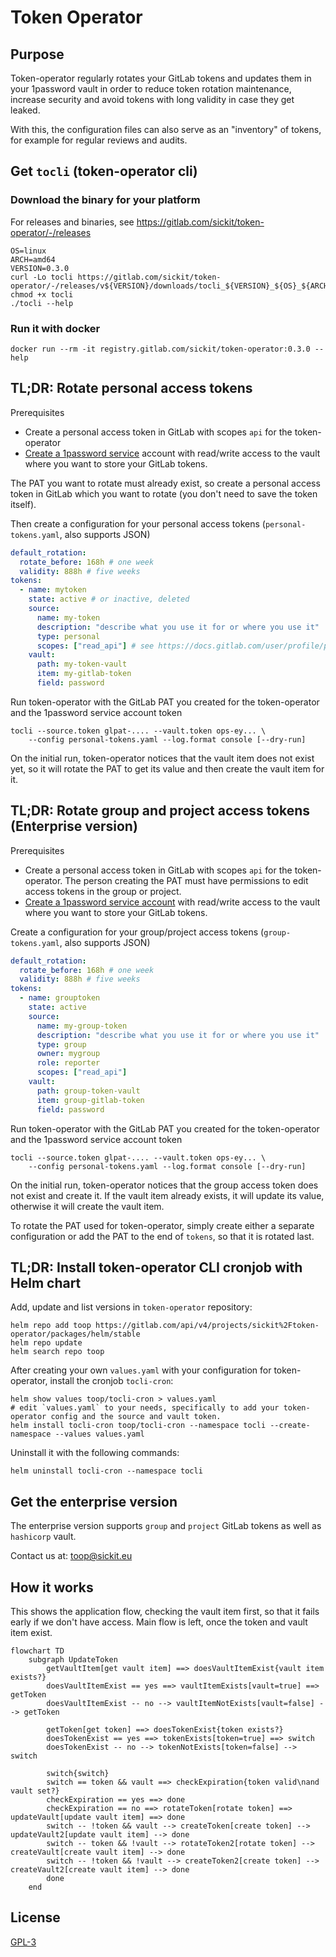 # Token Operator

## Purpose

Token-operator regularly rotates your GitLab tokens and updates them in your 1password vault
in order to reduce token rotation maintenance, increase security and avoid tokens with long validity in case they get leaked.

With this, the configuration files can also serve as an "inventory" of tokens, for example for regular reviews and audits.

## Get `tocli` (token-operator cli)

### Download the binary for your platform

For releases and binaries, see https://gitlab.com/sickit/token-operator/-/releases

```shell
OS=linux
ARCH=amd64
VERSION=0.3.0
curl -Lo tocli https://gitlab.com/sickit/token-operator/-/releases/v${VERSION}/downloads/tocli_${VERSION}_${OS}_${ARCH}
chmod +x tocli
./tocli --help
```

### Run it with docker

```shell
docker run --rm -it registry.gitlab.com/sickit/token-operator:0.3.0 --help
```

## TL;DR: Rotate personal access tokens

Prerequisites

- Create a personal access token in GitLab with scopes `api` for the token-operator
- [Create a 1password service](https://developer.1password.com/docs/service-accounts/get-started/) account with read/write access to the vault where you want to store your GitLab tokens.

The PAT you want to rotate must already exist, so create a personal access token in GitLab which you want to rotate
(you don't need to save the token itself).

Then create a configuration for your personal access tokens (`personal-tokens.yaml`, also supports JSON)

```yaml
default_rotation:
  rotate_before: 168h # one week
  validity: 888h # five weeks
tokens:
  - name: mytoken
    state: active # or inactive, deleted
    source:
      name: my-token
      description: "describe what you use it for or where you use it"
      type: personal
      scopes: ["read_api"] # see https://docs.gitlab.com/user/profile/personal_access_tokens/#personal-access-token-scopes
    vault:
      path: my-token-vault
      item: my-gitlab-token
      field: password
```

Run token-operator with the GitLab PAT you created for the token-operator and the 1password service account token

```shell
tocli --source.token glpat-.... --vault.token ops-ey... \
    --config personal-tokens.yaml --log.format console [--dry-run]
```

On the initial run, token-operator notices that the vault item does not exist yet, so it will
rotate the PAT to get its value and then create the vault item for it.

## TL;DR: Rotate group and project access tokens (Enterprise version)

Prerequisites

- Create a personal access token in GitLab with scopes `api` for the token-operator.
  The person creating the PAT must have permissions to edit access tokens in the group or project.
- [Create a 1password service account](https://developer.1password.com/docs/service-accounts/get-started/) with read/write access to the vault where you want to store your GitLab tokens.

Create a configuration for your group/project access tokens (`group-tokens.yaml`, also supports JSON)

```yaml
default_rotation:
  rotate_before: 168h # one week
  validity: 888h # five weeks
tokens:
  - name: grouptoken
    state: active
    source:
      name: my-group-token
      description: "describe what you use it for or where you use it"
      type: group
      owner: mygroup
      role: reporter
      scopes: ["read_api"]
    vault:
      path: group-token-vault
      item: group-gitlab-token
      field: password
```

Run token-operator with the GitLab PAT you created for the token-operator and the 1password service account token

```shell
tocli --source.token glpat-.... --vault.token ops-ey... \
    --config personal-tokens.yaml --log.format console [--dry-run]
```

On the initial run, token-operator notices that the group access token does not exist and create it.
If the vault item already exists, it will update its value, otherwise it will create the vault item.

To rotate the PAT used for token-operator, simply create either a separate configuration or
add the PAT to the end of `tokens`, so that it is rotated last.

## TL;DR: Install token-operator CLI cronjob with Helm chart

Add, update and list versions in `token-operator` repository:
```console
helm repo add toop https://gitlab.com/api/v4/projects/sickit%2Ftoken-operator/packages/helm/stable
helm repo update
helm search repo toop
```

After creating your own `values.yaml` with your configuration for token-operator, install the cronjob `tocli-cron`:
```console
helm show values toop/tocli-cron > values.yaml
# edit `values.yaml` to your needs, specifically to add your token-operator config and the source and vault token.
helm install tocli-cron toop/tocli-cron --namespace tocli --create-namespace --values values.yaml
```

Uninstall it with the following commands:
```console
helm uninstall tocli-cron --namespace tocli
```

## Get the enterprise version

The enterprise version supports `group` and `project` GitLab tokens as well as `hashicorp` vault.

Contact us at: toop@sickit.eu

## How it works

This shows the application flow, checking the vault item first, so that it fails early if we don't have access.
Main flow is left, once the token and vault item exist.

```mermaid
flowchart TD
    subgraph UpdateToken
        getVaultItem[get vault item] ==> doesVaultItemExist{vault item exists?}
        doesVaultItemExist == yes ==> vaultItemExists[vault=true] ==> getToken
        doesVaultItemExist -- no --> vaultItemNotExists[vault=false] --> getToken
        
        getToken[get token] ==> doesTokenExist{token exists?}
        doesTokenExist == yes ==> tokenExists[token=true] ==> switch
        doesTokenExist -- no --> tokenNotExists[token=false] --> switch
        
        switch{switch}
        switch == token && vault ==> checkExpiration{token valid\nand vault set?}
        checkExpiration == yes ==> done
        checkExpiration == no ==> rotateToken[rotate token] ==> updateVault[update vault item] ==> done
        switch -- !token && vault --> createToken[create token] --> updateVault2[update vault item] --> done
        switch -- token && !vault --> rotateToken2[rotate token] --> createVault[create vault item] --> done
        switch -- !token && !vault --> createToken2[create token] --> createVault2[create vault item] --> done
        done
    end
```

## License

[GPL-3](./LICENSE)
